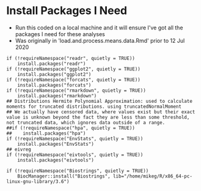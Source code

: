 # Install Packages I Need 
- Run this coded on a local machine and it will ensure I've got all the packages I need for these analyses
- Was originally in 'load.and.process.means.data.Rmd' prior to 12 Jul 2020

```{r}
if (!requireNamespace("readr", quietly = TRUE))
    install.packages("readr")
if (!requireNamespace("ggplot2", quietly = TRUE))
    install.packages("ggplot2")
if (!requireNamespace("forcats", quietly = TRUE))
    install.packages("forcats")
if (!requireNamespace("rmarkdown", quietly = TRUE))
    install.packages("rmarkdown")
## Distributions Hermite Polynomial Approximation: used to calculate moments for truncated distributions. using truncatedNormalMoment
## We actually have censored data, where values exist but their exact value is unknown beyond the fact they are less than some threshold, not truncated data, which ignores data outside of a range.
##if (!requireNamespace("hpa", quietly = TRUE))
##    install.packages("hpa")
if (!requireNamespace("EnvStats", quietly = TRUE))
    install.packages("EnvStats")
## eivreg
if (!requireNamespace("eivtools", quietly = TRUE))
    install.packages("eivtools")

if (!requireNamespace("Biostrings", quietly = TRUE))
    BiocManager::install("Biostrings", lib="/home/mikeg/R/x86_64-pc-linux-gnu-library/3.6")
```
